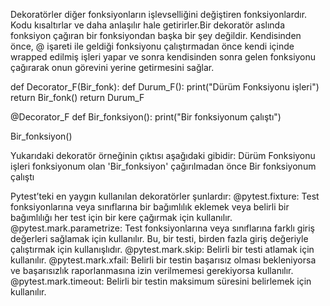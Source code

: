 Dekoratörler diğer fonksiyonların işlevselliğini değiştiren fonksiyonlardır. Kodu kısaltırlar ve daha anlaşılır hale getirirler.Bir dekoratör aslında fonksiyon çağıran bir fonksiyondan başka bir şey değildir. Kendisinden önce, @ işareti ile geldiği fonksiyonu çalıştırmadan önce kendi içinde wrapped edilmiş işleri yapar ve sonra kendisinden sonra gelen fonksiyonu çağırarak onun görevini yerine getirmesini sağlar.

def Decorator_F(Bir_fonk):
    def Durum_F():
        print("Dürüm Fonksiyonu işleri")
        return Bir_fonk()
    return Durum_F

@Decorator_F
def Bir_fonksiyon():
    print("Bir fonksiyonum çalıştı")

Bir_fonksiyon()

Yukarıdaki dekoratör örneğinin çıktısı aşağıdaki gibidir:
Dürüm Fonksiyonu işleri
fonksiyonum olan 'Bir_fonksiyon' çağırılmadan önce
Bir fonksiyonum çalıştı

Pytest’teki en yaygın kullanılan dekoratörler şunlardır:
@pytest.fixture: Test fonksiyonlarına veya sınıflarına bir bağımlılık eklemek veya belirli bir bağımlılığı her test için bir kere çağırmak için kullanılır.
@pytest.mark.parametrize: Test fonksiyonlarına veya sınıflarına farklı giriş değerleri sağlamak için kullanılır. Bu, bir testi, birden fazla giriş değeriyle çalıştırmak için kullanışlıdır.
@pytest.mark.skip: Belirli bir testi atlamak için kullanılır.
@pytest.mark.xfail: Belirli bir testin başarısız olması bekleniyorsa ve başarısızlık raporlanmasına izin verilmemesi gerekiyorsa kullanılır.
@pytest.mark.timeout: Belirli bir testin maksimum süresini belirlemek için kullanılır.
